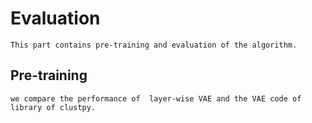 # Evaluation

    This part contains pre-training and evaluation of the algorithm.
    
## Pre-training
    we compare the performance of  layer-wise VAE and the VAE code of library of clustpy.
